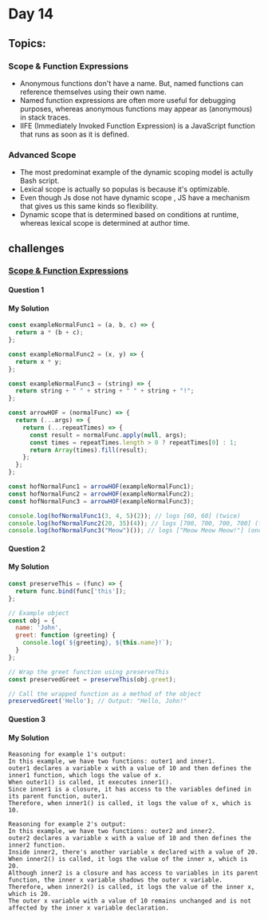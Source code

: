 # Day 14

## Topics: 
### Scope & Function Expressions
- Anonymous functions don't have a name. But, named functions can reference themselves using their own name.
- Named function expressions are often more useful for debugging purposes, whereas anonymous functions may appear as (anonymous) in stack traces.
- IIFE (Immediately Invoked Function Expression) is a JavaScript function that runs as soon as it is defined.

### Advanced Scope
- The most predominat example of the dynamic scoping model is actully Bash script.
- Lexical scope is actually so populas is because it's optimizable.
- Even though Js dose not have dynamic scope , JS have a mechanism that gives us this same kinds so flexibility.
- Dynamic scope that is determined based on conditions at runtime, whereas lexical scope is determined at author time.

## challenges
### [Scope & Function Expressions](https://github.com/orjwan-alrajaby/gsg-expressjs-backend-training-2023/blob/main/learning-sprint-1/week3-day3-tasks/tasks.md)
#### Question 1
#### My Solution
```javascript
const exampleNormalFunc1 = (a, b, c) => {
  return a * (b + c);
};

const exampleNormalFunc2 = (x, y) => {
  return x * y;
};

const exampleNormalFunc3 = (string) => {
  return string + " " + string + " " + string + "!";
};

const arrowHOF = (normalFunc) => {
  return (...args) => {
    return (...repeatTimes) => {
      const result = normalFunc.apply(null, args);
      const times = repeatTimes.length > 0 ? repeatTimes[0] : 1;
      return Array(times).fill(result);
    };
  };
};

const hofNormalFunc1 = arrowHOF(exampleNormalFunc1);
const hofNormalFunc2 = arrowHOF(exampleNormalFunc2);
const hofNormalFunc3 = arrowHOF(exampleNormalFunc3);

console.log(hofNormalFunc1(3, 4, 5)(2)); // logs [60, 60] (twice)
console.log(hofNormalFunc2(20, 35)(4)); // logs [700, 700, 700, 700] (four times)
console.log(hofNormalFunc3("Meow")()); // logs ["Meow Meow Meow!"] (once)
```

#### Question 2
#### My Solution
```javascript
const preserveThis = (func) => {
  return func.bind(func['this']);
};

// Example object
const obj = {
  name: 'John',
  greet: function (greeting) {
    console.log(`${greeting}, ${this.name}!`);
  }
};

// Wrap the greet function using preserveThis
const preservedGreet = preserveThis(obj.greet);

// Call the wrapped function as a method of the object
preservedGreet('Hello'); // Output: "Hello, John!"
```

#### Question 3
#### My Solution
```
Reasoning for example 1's output:
In this example, we have two functions: outer1 and inner1.
outer1 declares a variable x with a value of 10 and then defines the inner1 function, which logs the value of x.
When outer1() is called, it executes inner1(). 
Since inner1 is a closure, it has access to the variables defined in its parent function, outer1.
Therefore, when inner1() is called, it logs the value of x, which is 10.
```

```
Reasoning for example 2's output:
In this example, we have two functions: outer2 and inner2.
outer2 declares a variable x with a value of 10 and then defines the inner2 function.
Inside inner2, there's another variable x declared with a value of 20.
When inner2() is called, it logs the value of the inner x, which is 20.
Although inner2 is a closure and has access to variables in its parent function, the inner x variable shadows the outer x variable.
Therefore, when inner2() is called, it logs the value of the inner x, which is 20.
The outer x variable with a value of 10 remains unchanged and is not affected by the inner x variable declaration.
```
